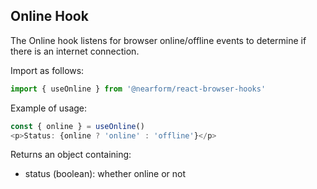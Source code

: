 ## Online Hook

The Online hook listens for browser online/offline events to determine if there is an internet connection.

Import as follows:

```javascript
import { useOnline } from '@nearform/react-browser-hooks'
```

Example of usage:

```javascript
const { online } = useOnline()
<p>Status: {online ? 'online' : 'offline'}</p>
```

Returns an object containing:

- status (boolean): whether online or not
